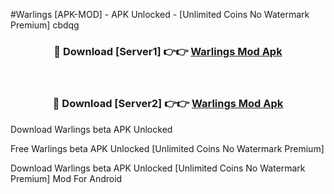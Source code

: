 #Warlings [APK-MOD] - APK Unlocked - [Unlimited Coins No Watermark Premium] cbdqg



<div align="center">

<h3>🔴 Download [Server1] 👉👉 <a href="https://momento.my/?title=Warlings">Warlings Mod Apk</a></h3><br>

<h3>🔴 Download [Server2] 👉👉 <a href="https://momento.my/?title=Warlings">Warlings Mod Apk</a></h3>
</div>



Download Warlings beta APK Unlocked

Free Warlings beta APK Unlocked [Unlimited Coins No Watermark Premium]

Download Warlings beta APK Unlocked [Unlimited Coins No Watermark Premium] Mod For Android
